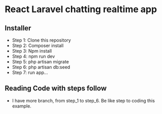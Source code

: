 # React Laravel chatting realtime app
## Installer
- Step 1: Clone this repository
- Step 2: Composer install
- Step 3: Npm install
- Step 4: npm run dev
- Step 5: php artisan migrate
- Step 6: php artisan db:seed
- Step 7: run app...

## Reading Code with steps follow
- I have more branch, from step_1 to step_6. Be like step to coding this example.
